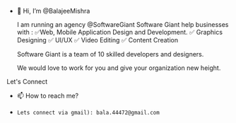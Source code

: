- 👋 Hi, I’m @BalajeeMishra
  
  I am running an agency @SoftwareGiant
  Software Giant help businesses with :
     ✅Web, Mobile Application Design and Development.
     ✅ Graphics Designing
     ✅ UI/UX
     ✅ Video Editing
     ✅ Content Creation

     Software Giant is a team of 10 skilled developers and designers.
     
     We would love to work for you and give your organization new height.

Let's Connect
  


- 📫 How to reach me?
-     Lets connect via gmail): bala.44472@gmail.com





     

<!---
BalajeeMishra/BalajeeMishra is a ✨ special ✨ repository because its `README.md` (this file) appears on your GitHub profile.
You can click the Preview link to take a look at your changes.
--->
